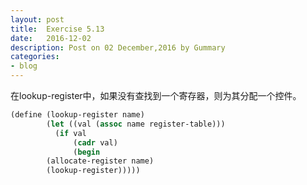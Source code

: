 ```yaml
---
layout: post
title:  Exercise 5.13
date:   2016-12-02
description: Post on 02 December,2016 by Gummary
categories:
- blog
---
```


在lookup-register中，如果没有查找到一个寄存器，则为其分配一个控件。

~~~scheme
(define (lookup-register name)
        (let ((val (assoc name register-table)))
          (if val
              (cadr val)
              (begin
		(allocate-register name)
		(lookup-register)))))
~~~

		